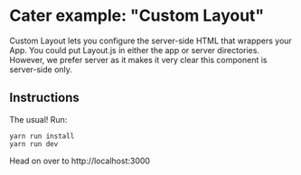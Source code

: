 # Cater example: "Custom Layout"

Custom Layout lets you configure the server-side HTML that wrappers your App. You could put Layout.js in either the app or server directories. However, we prefer server as it makes it very clear this component is server-side only.

## Instructions

The usual! Run:

    yarn run install
    yarn run dev

Head on over to http://localhost:3000
